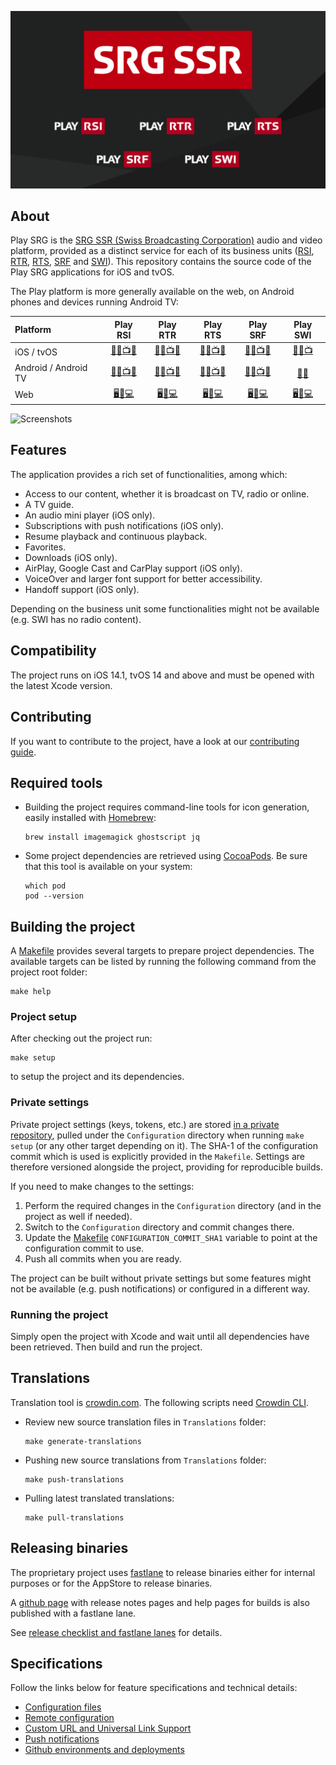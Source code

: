 ![SRG Media Player logo](README-images/logo.png)

## About

Play SRG is the [SRG SSR (Swiss Broadcasting Corporation)](https://www.srgssr.ch/en/who-we-are/organisation/) audio and video platform, provided as a distinct service for each of its business units ([RSI](https://www.rsi.ch), [RTR](https://www.rtr.ch), [RTS](https://www.rts.ch), [SRF](https://www.srf.ch) and [SWI](https://www.swissinfo.ch)). This repository contains the source code of the Play SRG applications for iOS and tvOS.

The Play platform is more generally available on the web, on Android phones and devices running Android TV:

| Platform | Play RSI | Play RTR | Play RTS | Play SRF | Play SWI |
|:-- |:--:|:--:|:--:|:--:|:--:|
| iOS / tvOS | [🍎📱📺🚗](https://itunes.apple.com/ch/app/play-rsi/id920753497) | [🍎📱📺🚗](https://itunes.apple.com/ch/app/play-rtr/id920754925) | [🍎📱📺🚗](https://itunes.apple.com/ch/app/play-rts/id920754415) | [🍎📱📺🚗](https://itunes.apple.com/ch/app/play-srf/id638194352) | [🍎📱📺](https://itunes.apple.com/ch/app/play-swi/id920785201) |
| Android / Android TV | [🤖📱📺🚗](https://play.google.com/store/apps/details?id=ch.rsi.player) | [🤖📱📺🚗](https://play.google.com/store/apps/details?id=ch.rtr.player) | [🤖📱📺🚗](https://play.google.com/store/apps/details?id=ch.rts.player) | [🤖📱📺🚗](https://play.google.com/store/apps/details?id=ch.srf.mobile.srfplayer) | [🤖📱](https://play.google.com/store/apps/details?id=ch.swissinfo.player) |
| Web | [🖥📱💻](https://www.rsi.ch/play) | [🖥📱💻](https://www.rtr.ch/play) | [🖥📱💻](https://www.rts.ch/play) | [🖥📱💻](https://www.srf.ch/play) | [🖥📱💻](https://www.swissinfo.ch/play) |

![Screenshots](README-images/iphone-screenshots.png)

## Features

The application provides a rich set of functionalities, among which:

* Access to our content, whether it is broadcast on TV, radio or online. 
* A TV guide.
* An audio mini player (iOS only).
* Subscriptions with push notifications (iOS only).
* Resume playback and continuous playback.
* Favorites.
* Downloads (iOS only).
* AirPlay, Google Cast and CarPlay support (iOS only).
* VoiceOver and larger font support for better accessibility.
* Handoff support (iOS only).

Depending on the business unit some functionalities might not be available (e.g. SWI has no radio content).

## Compatibility

The project runs on iOS 14.1, tvOS 14 and above and must be opened with the latest Xcode version.

## Contributing

If you want to contribute to the project, have a look at our [contributing guide](CONTRIBUTING.md).

## Required tools

- Building the project requires command-line tools for icon generation, easily installed with [Homebrew](https://brew.sh/):

	```
	brew install imagemagick ghostscript jq
	```

- Some project dependencies are retrieved using [CocoaPods](https://cocoapods.org/). Be sure that this tool is available on your system:

	```
	which pod
	pod --version
	```

## Building the project

A [Makefile](../Makefile) provides several targets to prepare project dependencies. The available targets can be listed by running the following command from the project root folder:

```
make help
```

### Project setup

After checking out the project run:

```
make setup
```

to setup the project and its dependencies.

### Private settings

Private project settings (keys, tokens, etc.) are stored [in a private repository](https://github.com/SRGSSR/playsrg-configuration-ios), pulled under the `Configuration` directory when running `make setup` (or any other target depending on it). The SHA-1 of the configuration commit which is used is explicitly provided in the `Makefile`. Settings are therefore versioned alongside the project, providing for reproducible builds.

If you need to make changes to the settings:

1. Perform the required changes in the `Configuration` directory (and in the project as well if needed).
1. Switch to the `Configuration` directory and commit changes there.
1. Update the [Makefile](../Makefile) `CONFIGURATION_COMMIT_SHA1` variable to point at the configuration commit to use.
1. Push all commits when you are ready.

The project can be built without private settings but some features might not be available (e.g. push notifications) or configured in a different way.

### Running the project

Simply open the project with Xcode and wait until all dependencies have been retrieved. Then build and run the project.

## Translations

Translation tool is [crowdin.com](https://crowdin.com/project/play-srg). The following scripts need [Crowdin CLI](https://crowdin.github.io/crowdin-cli/).

- Review new source translation files in `Translations` folder:

	```
	make generate-translations
	```

- Pushing new source translations from `Translations` folder:

	```
	make push-translations
	```

- Pulling latest translated translations:

	```
	make pull-translations
	```

## Releasing binaries

The proprietary project uses [fastlane](https://fastlane.tools/) to release binaries either for internal purposes or for the AppStore to release binaries.

A [github page](https://srgssr.github.io/playsrg-apple/) with release notes pages and help pages for builds is also published with a fastlane lane.

See [release checklist and fastlane lanes](RELEASE_CHECKLIST.md) for details.

## Specifications

Follow the links below for feature specifications and technical details:

* [Configuration files](CONFIGURATION_FILES.md)
* [Remote configuration](REMOTE_CONFIGURATION.md)
* [Custom URL and Universal Link Support](CUSTOM_URLS_AND_UNIVERSAL_LINKS.md)
* [Push notifications](PUSH_NOTIFICATIONSSS.md)
* [Github environments and deployments](GITHUB_ENVIRONMENTS_AND_DEPLOYMENTS.md)
